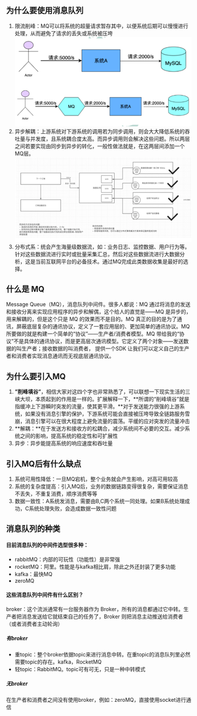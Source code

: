 ## 为什么要使用消息队列

1. 限流削峰：MQ可以将系统的超量请求暂存其中，以便系统后期可以慢慢进行处理，从而避免了请求的丢失或系统被压垮![](/消息队列/images/限流削峰.png)
2. 异步解耦：上游系统对下游系统的调用若为同步调用，则会大大降低系统的吞吐量与并发度，且系统耦合度太高。而异步调用则会解决这些问题。所以两层之间若要实现由同步到异步的转化，一般性做法就是，在这两层间添加一个MQ层。![](/消息队列/images/异步解耦.png)
3. 分布式系：统会产生海量级数据流，如：业务日志、监控数据、用户行为等。针对这些数据流进行实时或批量采集汇总，然后对这些数据流进行大数据分析，这是当前互联网平台的必备技术。通过MQ完成此类数据收集是最好的选择。

## 什么是 MQ

Message Queue（MQ），消息队列中间件。很多⼈都说：MQ 通过将消息的发送和接收分离来实现应⽤程序的异步和解偶，这个给⼈的直觉是——MQ 是异步的，⽤来解耦的，但是这个只是 MQ 的效果⽽不是⽬的。MQ 真正的⽬的是为了通讯，屏蔽底层复杂的通讯协议，定义了⼀套应⽤层的、更加简单的通讯协议。MQ 所要做的就是构建⼀个简单的“协议”——⽣产者/消费者模型。MQ 带给我的“协议”不是具体的通讯协议，⽽是更⾼层次通讯模型。它定义了两个对象——发送数据的叫⽣产者；接收数据的叫消费者， 提供⼀个SDK 让我们可以定义⾃⼰的⽣产者和消费者实现消息通讯⽽⽆视底层通讯协议。

## 为什么要引入MQ

1. **”削峰填谷”**，相信大家对这四个字也非常熟悉了，可以联想一下现实生活的三峡大坝，本质起到的作用是一样的。扩展解释一下，**所谓的“削峰填谷”就是指缓冲上下游瞬时突发的流量，使其更平滑。**对于发送能力很强的上游系统，如果没有消息引擎的保护，下游系统可能会直接被压垮导致全链路服务雪崩，消息引擎可以在很大程度上避免流量的震荡。平缓的应对突发的流量冲击
2. **解耦：**在于发送方和接收方的松耦合，减少系统间不必要的交互。减少系统之间的影响，提高系统的稳定性和可扩展性
2. 异步：异步能提高系统的响应速度和吞吐量

## 引入MQ后有什么缺点

1. 系统可用性降低：一旦MQ宕机，整个业务就会产生影响，对高可用较高
2. 系统的复杂度提高：引入MQ后，业务的数据链路变得很复杂，需要保证消息不丢失，不重复消费，顺序消费等等
3. 数据一致性：A系统发消息，需要由B,C两个系统一同处理。如果B系统处理成功，C系统处理失败，会造成数据一致性问题

## 消息队列的种类

#### 目前消息队列的中间件选型很多种：

+ rabbitMQ：内部的可玩性（功能性）是非常强
+ rocketMQ：阿里。性能是与kafka相比肩，除此之外还封装了更多功能
+ kafka：最快MQ
+ zeroMQ

#### 这些消息队列中间件有什么区别？

broker：这个流派通常有⼀台服务器作为 Broker，所有的消息都通过它中转。⽣产者把消息发送给它就结束⾃⼰的任务了，Broker 则把消息主动推送给消费者（或者消费者主动轮询）

##### 有broker

+ 重topic：整个broker依据topic来进行消息中转。在重topic的消息队列里必然需要topic的存在。kafka，RocketMQ
+ 轻topic：RabbitMQ。topic可有可无，只是一种中转模式

##### 无broker

在生产者和消费者之间没有使用broker，例如：zeroMQ，直接使用socket进行通信